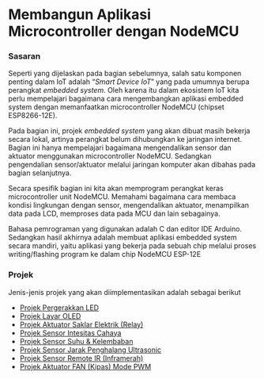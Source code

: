 # Membangun Aplikasi Microcontroller dengan NodeMCU

### Sasaran

Seperti yang dijelaskan pada bagian sebelumnya, salah satu komponen penting dalam IoT adalah “_Smart Device IoT_” yang pada umumnya berupa perangkat _embedded system_. Oleh karena itu dalam ekosistem IoT kita perlu mempelajari bagaimana cara mengembangkan aplikasi embedded system dengan memanfaatkan microcontroller NodeMCU \(chipset ESP8266-12E\). 

Pada bagian ini, projek _embedded system_ yang akan dibuat masih bekerja secara lokal, artinya perangkat belum dihubungkan ke jaringan internet. Bagian ini hanya mempelajari bagaimana mengendalikan sensor dan aktuator menggunakan microcontroller NodeMCU. Sedangkan pengendalian sensor/aktuator melalui jaringan komputer akan dibahas pada bagian selanjutnya.

Secara spesifik bagian ini kita akan memprogram perangkat keras microcontroller unit NodeMCU. Memahami bagaimana cara membaca kondisi lingkungan dengan sensor, mengendalikan aktuator, menampilkan data pada LCD, memproses data pada MCU dan lain sebagainya.

Bahasa pemrograman yang digunakan adalah C dan editor IDE Arduino. Sedangkan hasil akhirnya adalah membuat aplikasi embedded system secara mandiri, yaitu aplikasi yang bekerja pada sebuah chip melalui proses writing/flashing program ke dalam chip NodeMCU ESP-12E

### Projek

Jenis-jenis projek yang akan diimplementasikan adalah sebagai berikut

* [Projek Pergerakkan LED](https://doditsuprianto.gitbook.io/internet-of-things/membangun-aplikasi-microcontroller-dengan-nodemcu/projek-pergerakkan-led)
* [Projek Layar OLED](https://doditsuprianto.gitbook.io/internet-of-things/membangun-aplikasi-microcontroller-dengan-nodemcu/projek-layar-oled)
* [Projek Aktuator Saklar Elektrik \(Relay\)](https://doditsuprianto.gitbook.io/internet-of-things/membangun-aplikasi-microcontroller-dengan-nodemcu/projek-aktuator-saklar-elektrik-relay)
* [Projek Sensor Intesitas Cahaya](https://doditsuprianto.gitbook.io/internet-of-things/membangun-aplikasi-microcontroller-dengan-nodemcu/projek-sensor-intesitas-cahaya)
* [Projek Sensor Suhu & Kelembaban](https://doditsuprianto.gitbook.io/internet-of-things/membangun-aplikasi-microcontroller-dengan-nodemcu/projek-sensor-suhu-and-kelembaban)
* [Projek Sensor Jarak Penghalang Ultrasonic](https://doditsuprianto.gitbook.io/internet-of-things/membangun-aplikasi-microcontroller-dengan-nodemcu/projek-sensor-jarak-penghalang-ultrasonic)
* [Projek Sensor Remote IR \(Inframerah\)](https://doditsuprianto.gitbook.io/internet-of-things/membangun-aplikasi-microcontroller-dengan-nodemcu/projek-sensor-remote-ir-inframerah)
* [Projek Aktuator FAN \(Kipas\) Mode PWM](https://doditsuprianto.gitbook.io/internet-of-things/membangun-aplikasi-microcontroller-dengan-nodemcu/projek-aktuator-fan-kipas-mode-pwm)

